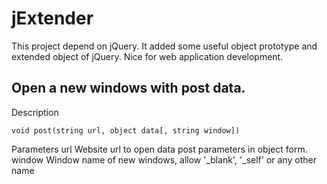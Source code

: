 # jExtender
This project depend on jQuery. It added some useful object prototype and extended object of jQuery. Nice for web application development.

## Open a new windows with post data.
Description
```
void post(string url, object data[, string window])
```
Parameters
url
  Website url to open
data
  post parameters in object form.
window
  Window name of new windows, allow '_blank', '_self' or any other name
  
  
